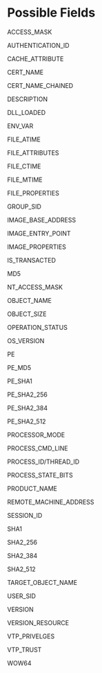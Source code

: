 # Possible Fields

ACCESS_MASK

AUTHENTICATION_ID

CACHE_ATTRIBUTE

CERT_NAME

CERT_NAME_CHAINED

DESCRIPTION

DLL_LOADED

ENV_VAR

FILE_ATIME

FILE_ATTRIBUTES

FILE_CTIME

FILE_MTIME

FILE_PROPERTIES

GROUP_SID

IMAGE_BASE_ADDRESS

IMAGE_ENTRY_POINT

IMAGE_PROPERTIES

IS_TRANSACTED

MD5

NT_ACCESS_MASK

OBJECT_NAME

OBJECT_SIZE

OPERATION_STATUS

OS_VERSION

PE

PE_MD5

PE_SHA1

PE_SHA2_256

PE_SHA2_384

PE_SHA2_512

PROCESSOR_MODE

PROCESS_CMD_LINE

PROCESS_ID/THREAD_ID

PROCESS_STATE_BITS

PRODUCT_NAME

REMOTE_MACHINE_ADDRESS

SESSION_ID

SHA1

SHA2_256

SHA2_384

SHA2_512

TARGET_OBJECT_NAME

USER_SID

VERSION

VERSION_RESOURCE

VTP_PRIVELGES

VTP_TRUST

WOW64